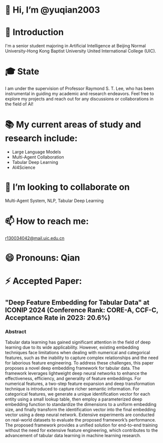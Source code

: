 # 👋 Hi, I’m @yuqian2003
# 🌱 Introduction
I'm a senior student majoring in Artificial Intelligence at Beijing Normal University-Hong Kong Baptist University United International College (UIC). 
# 🎓 State
I am under the supervision of Professor Raymond S. T. Lee, who has been instrumental in guiding my academic and research endeavors.
Feel free to explore my projects and reach out for any discussions or collaborations in the field of AI!
# 📚 My current areas of study and research include:
- Large Language Models
- Multi-Agent Collaboration
- Tabular Deep Learning
- AI4Science
# 💞️ I’m looking to collaborate on 
Multi-Agent System, NLP, Tabular Deep Learning
# 📫 How to reach me: 
r130034042@mail.uic.edu.cn
# 😄 Pronouns: Qian
# ⚡ Accepted Paper:
## "Deep Feature Embedding for Tabular Data" at ICONIP 2024 (Conference Rank: CORE-A, CCF-C, Acceptance Rate in 2023: 20.6%)

### Abstract
Tabular data learning has gained significant attention in the field of deep learning due to its wide applicability. However, existing embedding techniques face limitations when dealing with numerical and categorical features, such as the inability to capture complex relationships and the need for laborious feature engineering. To address these challenges, this paper proposes a novel deep embedding framework for tabular data. The framework leverages lightweight deep neural networks to enhance the effectiveness, efficiency, and generality of feature embeddings. For numerical features, a two-step feature expansion and deep transformation technique is introduced to capture richer semantic information. For categorical features, we generate a unique identification vector for each entity using a small lookup table, then employ a parameterized deep embedding function to standardize the dimensions to a uniform embedding size, and finally transform the identification vector into the final embedding vector using a deep neural network. Extensive experiments are conducted on real-world datasets to evaluate the proposed framework’s performance. The proposed framework provides a unified solution for end-to-end training without the need for extensive feature engineering, which contributes to the advancement of tabular data learning in machine learning research.


